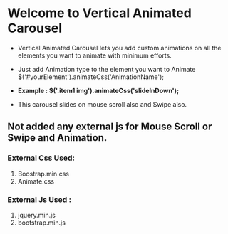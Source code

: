 # Welcome to Vertical Animated Carousel

- Vertical Animated Carousel lets you add custom animations on all the elements you want to animate with minimum efforts.

- Just add Animation type to the element you want to Animate 
  $('#yourElement').animateCss('AnimationName');
  
- **Example : $('.item1 img').animateCss('slideInDown');**

- This carousel slides on mouse scroll also and Swipe also.
## Not added any external js for Mouse Scroll or Swipe and Animation.

### External Css Used:
1. Boostrap.min.css
2. Animate.css
### External Js Used :
1. jquery.min.js
2. bootstrap.min.js


